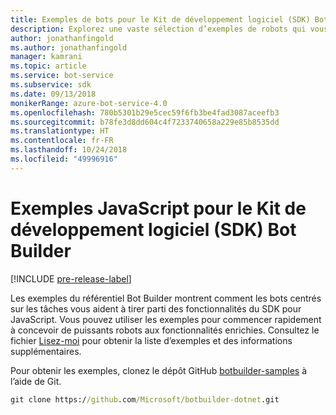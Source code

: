 ```yaml
---
title: Exemples de bots pour le Kit de développement logiciel (SDK) Bot Builder pour JavaScript | Microsoft Docs
description: Explorez une vaste sélection d’exemples de robots qui vous aideront à commencer à développer vos robots avec le Kit de développement logiciel (SDK) Bot Builder pour JavaScript.
author: jonathanfingold
ms.author: jonathanfingold
manager: kamrani
ms.topic: article
ms.service: bot-service
ms.subservice: sdk
ms.date: 09/13/2018
monikerRange: azure-bot-service-4.0
ms.openlocfilehash: 780b5301b29e5cec59f6fb3be4fad3087aceefb3
ms.sourcegitcommit: b78fe3d8dd604c4f7233740658a229e85b8535dd
ms.translationtype: HT
ms.contentlocale: fr-FR
ms.lasthandoff: 10/24/2018
ms.locfileid: "49996916"
---
```

# <a name="javascript-samples-for-bot-builder-sdk"></a>Exemples JavaScript pour le Kit de développement logiciel (SDK) Bot Builder
[!INCLUDE [pre-release-label](../includes/pre-release-label.md)]

Les exemples du référentiel Bot Builder montrent comment les bots centrés sur les tâches vous aident à tirer parti des fonctionnalités du SDK pour JavaScript. Vous pouvez utiliser les exemples pour commencer rapidement à concevoir de puissants robots aux fonctionnalités enrichies. Consultez le fichier [Lisez-moi](https://github.com/Microsoft/BotBuilder-Samples/blob/master/README.md) pour obtenir la liste d’exemples et des informations supplémentaires.

Pour obtenir les exemples, clonez le dépôt GitHub [botbuilder-samples](https://github.com/Microsoft/botbuilder-samples) à l’aide de Git.
```cmd
git clone https://github.com/Microsoft/botbuilder-dotnet.git
```
